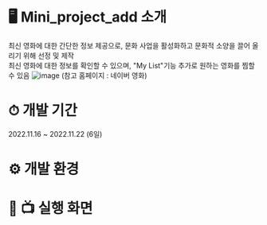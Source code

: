 # 🖥 Mini_project_add 소개
최신 영화에 대한 간단한 정보 제공으로, 문화 사업을 활성화하고 문화적 소양을 끌어 올리기 위해 선정 및 제작  
최신 영화에 대한 정보를 확인할 수 있으며, "My List"기능 추가로 원하는 영화를 찜할 수 있음
![image](https://github.com/helmijin/Mini_project_add/assets/113495471/aa8baf39-6cd0-4464-bc84-2351520f89af)
(참고 홈페이지 : 네이버 영화)

# ⏱ 개발 기간
2022.11.16 ~ 2022.11.22 (6일)

# ⚙ 개발 환경 


# 🔎 📺 실행 화면
